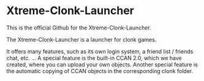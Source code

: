 # Xtreme-Clonk-Launcher
This is the official Github for the Xtreme-Clonk-Launcher.

The Xtreme-Clonk-Launcher is a launcher for clonk games.

It offers many features, such as its own login system, a friend list / friends chat, etc. ... A special feature is the built-in CCAN 2.0, which we have created, where you can upload your own objects. Another special feature is the automatic copying of CCAN objects in the corresponding clonk folder. 
